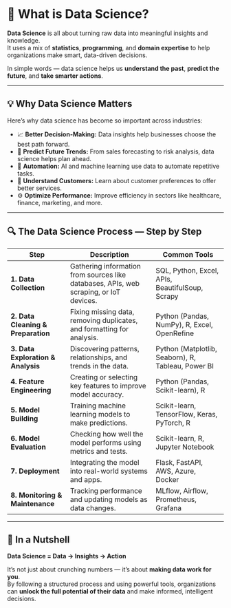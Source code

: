 # 🌟 What is Data Science?

**Data Science** is all about turning raw data into meaningful insights and knowledge.  
It uses a mix of **statistics**, **programming**, and **domain expertise** to help organizations make smart, data-driven decisions.

In simple words — data science helps us **understand the past**, **predict the future**, and **take smarter actions**.

---

## 💡 Why Data Science Matters

Here’s why data science has become so important across industries:

- 📈 **Better Decision-Making:** Data insights help businesses choose the best path forward.  
- 🔮 **Predict Future Trends:** From sales forecasting to risk analysis, data science helps plan ahead.  
- 🤖 **Automation:** AI and machine learning use data to automate repetitive tasks.  
- 🧠 **Understand Customers:** Learn about customer preferences to offer better services.  
- ⚙️ **Optimize Performance:** Improve efficiency in sectors like healthcare, finance, marketing, and more.  

---

## 🔍 The Data Science Process — Step by Step

| Step | Description | Common Tools |
|------|--------------|---------------|
| **1. Data Collection** | Gathering information from sources like databases, APIs, web scraping, or IoT devices. | SQL, Python, Excel, APIs, BeautifulSoup, Scrapy |
| **2. Data Cleaning & Preparation** | Fixing missing data, removing duplicates, and formatting for analysis. | Python (Pandas, NumPy), R, Excel, OpenRefine |
| **3. Data Exploration & Analysis** | Discovering patterns, relationships, and trends in the data. | Python (Matplotlib, Seaborn), R, Tableau, Power BI |
| **4. Feature Engineering** | Creating or selecting key features to improve model accuracy. | Python (Pandas, Scikit-learn), R |
| **5. Model Building** | Training machine learning models to make predictions. | Scikit-learn, TensorFlow, Keras, PyTorch, R |
| **6. Model Evaluation** | Checking how well the model performs using metrics and tests. | Scikit-learn, R, Jupyter Notebook |
| **7. Deployment** | Integrating the model into real-world systems and apps. | Flask, FastAPI, AWS, Azure, Docker |
| **8. Monitoring & Maintenance** | Tracking performance and updating models as data changes. | MLflow, Airflow, Prometheus, Grafana |

---

## 🚀 In a Nutshell

**Data Science = Data → Insights → Action**

It’s not just about crunching numbers — it’s about **making data work for you**.  
By following a structured process and using powerful tools, organizations can **unlock the full potential of their data** and make informed, intelligent decisions.
